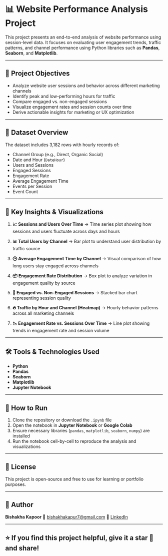 # 📊 Website Performance Analysis Project

This project presents an end-to-end analysis of website performance using session-level data. It focuses on evaluating user engagement trends, traffic patterns, and channel performance using Python libraries such as **Pandas**, **Seaborn**, and **Matplotlib**.

---

## 📌 Project Objectives

- Analyze website user sessions and behavior across different marketing channels
- Identify peak and low-performing hours for traffic
- Compare engaged vs. non-engaged sessions
- Visualize engagement rates and session counts over time
- Derive actionable insights for marketing or UX optimization

---

## 📂 Dataset Overview

The dataset includes 3,182 rows with hourly records of:

- Channel Group (e.g., Direct, Organic Social)
- Date and Hour (`DateHour`)
- Users and Sessions
- Engaged Sessions
- Engagement Rate
- Average Engagement Time
- Events per Session
- Event Count

---

## 🧠 Key Insights & Visualizations

1. **📈 Sessions and Users Over Time** 
   → Time series plot showing how sessions and users fluctuate across days and hours

2. **📊 Total Users by Channel** 
   → Bar plot to understand user distribution by traffic source

3. **🕒 Average Engagement Time by Channel** 
   → Visual comparison of how long users stay engaged across channels

4. **📦 Engagement Rate Distribution** 
   → Box plot to analyze variation in engagement quality by source

5. **🔄 Engaged vs. Non-Engaged Sessions** 
   → Stacked bar chart representing session quality

6. **🔥 Traffic by Hour and Channel (Heatmap)** 
   → Hourly behavior patterns across all marketing channels

7. **📉 Engagement Rate vs. Sessions Over Time** 
   → Line plot showing trends in engagement rate and session volume

---

## 🛠️ Tools & Technologies Used

- **Python**
- **Pandas**
- **Seaborn**
- **Matplotlib**
- **Jupyter Notebook**

---

## 🚀 How to Run

1. Clone the repository or download the `.ipynb` file
2. Open the notebook in **Jupyter Notebook** or **Google Colab**
3. Ensure necessary libraries (`pandas`, `matplotlib`, `seaborn`, `numpy`) are installed
4. Run the notebook cell-by-cell to reproduce the analysis and visualizations

---

## 🧾 License

This project is open-source and free to use for learning or portfolio purposes.

---

## 👤 Author

**Bishakha Kapoor** 
📧 bishakhakapur7@gmail.com 
🔗 [LinkedIn](linkedin.com/in/bishakha-kapur-605181317)

---

## ⭐ If you find this project helpful, give it a star 🌟 and share!
